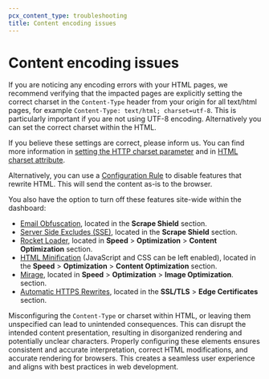 ```yaml
---
pcx_content_type: troubleshooting
title: Content encoding issues
---
```


# Content encoding issues

If you are noticing any encoding errors with your HTML pages, we recommend verifying that the impacted pages are explicitly setting the correct charset in the `Content-Type` header from your origin for all text/html pages, for example `Content-Type: text/html; charset=utf-8`. This is particularly important if you are not using UTF-8 encoding. Alternatively you can set the correct charset within the HTML.

If you believe these settings are correct, please inform us. You can find more information in [setting the HTTP charset parameter](https://www.w3.org/International/articles/http-charset/index) and in [HTML charset attribute](https://www.w3schools.com/tags/att_meta_charset.asp).

Alternatively, you can use a [Configuration Rule](/rules/configuration-rules/) to disable features that rewrite HTML. This will send the content as-is to the browser.

You also have the option to turn off these features site-wide within the dashboard:

- [Email Obfuscation](/waf/tools/scrape-shield/email-address-obfuscation/), located in the **Scrape Shield** section.
- [Server Side Excludes (SSE)](/waf/tools/scrape-shield/server-side-excludes/), located in the **Scrape Shield** section.
- [Rocket Loader](/speed/optimization/content/rocket-loader/), located in **Speed** > **Optimization** > **Content Optimization** section.
- [HTML Minification](/speed/optimization/content/auto-minify/) (JavaScript and CSS can be left enabled), located in the **Speed** > **Optimization** > **Content Optimization** section.
- [Mirage](/speed/optimization/images/mirage/#cloudflare-mirage), located in **Speed** > **Optimization** > **Image Optimization**. section.
- [Automatic HTTPS Rewrites](/ssl/edge-certificates/additional-options/automatic-https-rewrites/), located in the **SSL/TLS** > **Edge Certificates** section.

Misconfiguring the `Content-Type` or charset within HTML, or leaving them unspecified can lead to unintended consequences. This can disrupt the intended content presentation, resulting in disorganized rendering and potentially unclear characters. Properly configuring these elements ensures consistent and accurate interpretation, correct HTML modifications, and accurate rendering for browsers. This creates a seamless user experience and aligns with best practices in web development.
